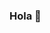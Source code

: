### Hola  👋

<!--
**iktan-xiimbal/iktan-xiimbal** is a ✨ _special_ ✨ repository because its `README.md` (this file) appears on your GitHub profile.

Aspiramos a ser el grupo líder en la promoción y representación de mujeres en STEM, reconociendo y dando a conocer sus diversas realidades y logros. Buscamos llegar a cada chica y joven interesada en las áreas STEM, ya sea que esté actualmente en el campo o considerando su carrera universitaria. Esto lo lograremos a través de entrevistas inspiradoras con mujeres STEM, talleres en línea sobre diversos temas relevantes, la difusión constante de información y oportunidades en STEM, y valiosas mentorías en línea entre estudiantes y profesionales experimentadas en el campo.

Realizar entrevistas a mujeres STEM, enfocándonos en sus experiencias personales y profesionales 🔭 🌱.
Ofrecer talleres en línea sobre temas STEM, dirigidos por expertas, para que las jóvenes puedan acercarse 🤝🏽, aprender 📚 y resolver sus dudas 💬.
Publicar información relevante sobre STEM, incluyendo perfiles de mujeres científicas 👩🏽‍💻, avances científicos 🧬 y tecnológicos 📡, oportunidades de estudio y becas 👩🏽‍🏫.
Establecer programas de mentorías en línea que conecten a estudiantes con profesionales STEM para guía y apoyo 🤗.

En este espacio publicaremos diferente material de nuestros talleres.
-->
